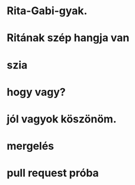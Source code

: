 # Rita-Gabi-gyak.
# Ritának szép hangja van
# szia
# hogy vagy?
# jól vagyok köszönöm.
# mergelés
# pull request próba

